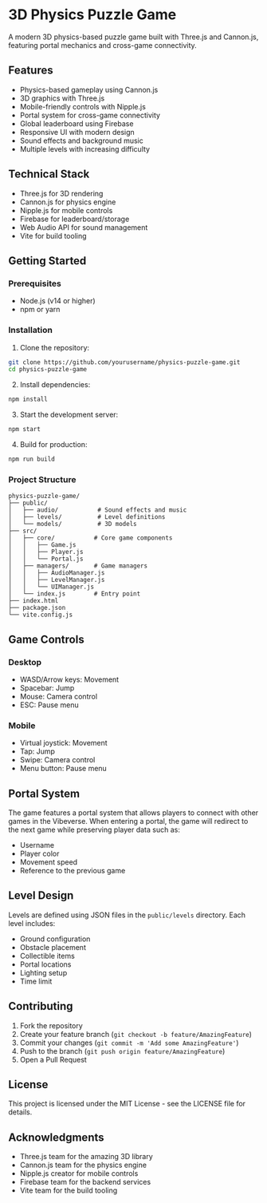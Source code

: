 # 3D Physics Puzzle Game

A modern 3D physics-based puzzle game built with Three.js and Cannon.js, featuring portal mechanics and cross-game connectivity.

## Features

- Physics-based gameplay using Cannon.js
- 3D graphics with Three.js
- Mobile-friendly controls with Nipple.js
- Portal system for cross-game connectivity
- Global leaderboard using Firebase
- Responsive UI with modern design
- Sound effects and background music
- Multiple levels with increasing difficulty

## Technical Stack

- Three.js for 3D rendering
- Cannon.js for physics engine
- Nipple.js for mobile controls
- Firebase for leaderboard/storage
- Web Audio API for sound management
- Vite for build tooling

## Getting Started

### Prerequisites

- Node.js (v14 or higher)
- npm or yarn

### Installation

1. Clone the repository:
```bash
git clone https://github.com/yourusername/physics-puzzle-game.git
cd physics-puzzle-game
```

2. Install dependencies:
```bash
npm install
```

3. Start the development server:
```bash
npm start
```

4. Build for production:
```bash
npm run build
```

### Project Structure

```
physics-puzzle-game/
├── public/
│   ├── audio/           # Sound effects and music
│   ├── levels/          # Level definitions
│   └── models/          # 3D models
├── src/
│   ├── core/           # Core game components
│   │   ├── Game.js
│   │   ├── Player.js
│   │   └── Portal.js
│   ├── managers/       # Game managers
│   │   ├── AudioManager.js
│   │   ├── LevelManager.js
│   │   └── UIManager.js
│   └── index.js        # Entry point
├── index.html
├── package.json
└── vite.config.js
```

## Game Controls

### Desktop
- WASD/Arrow keys: Movement
- Spacebar: Jump
- Mouse: Camera control
- ESC: Pause menu

### Mobile
- Virtual joystick: Movement
- Tap: Jump
- Swipe: Camera control
- Menu button: Pause menu

## Portal System

The game features a portal system that allows players to connect with other games in the Vibeverse. When entering a portal, the game will redirect to the next game while preserving player data such as:
- Username
- Player color
- Movement speed
- Reference to the previous game

## Level Design

Levels are defined using JSON files in the `public/levels` directory. Each level includes:
- Ground configuration
- Obstacle placement
- Collectible items
- Portal locations
- Lighting setup
- Time limit

## Contributing

1. Fork the repository
2. Create your feature branch (`git checkout -b feature/AmazingFeature`)
3. Commit your changes (`git commit -m 'Add some AmazingFeature'`)
4. Push to the branch (`git push origin feature/AmazingFeature`)
5. Open a Pull Request

## License

This project is licensed under the MIT License - see the LICENSE file for details.

## Acknowledgments

- Three.js team for the amazing 3D library
- Cannon.js team for the physics engine
- Nipple.js creator for mobile controls
- Firebase team for the backend services
- Vite team for the build tooling 